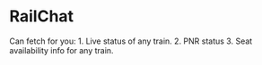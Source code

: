 # RailChat
Can fetch for you:
        1. Live status of any train.
        2. PNR status
        3. Seat availability info for any train.
